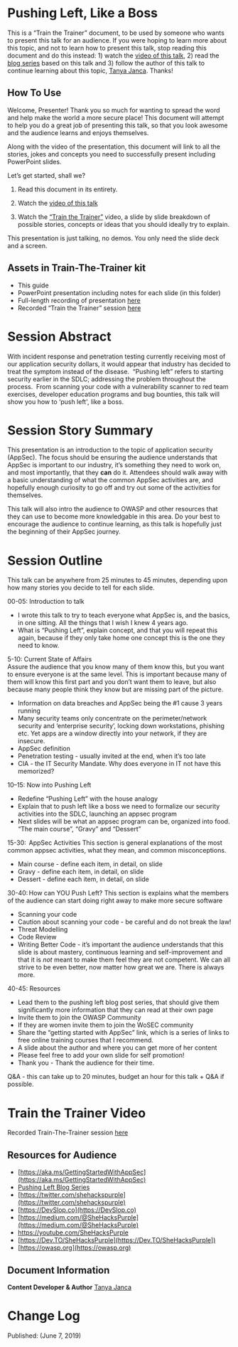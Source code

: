 
# Pushing Left, Like a Boss

This is a “Train the Trainer” document, to be used by someone who wants to present this talk for an audience.  If you were hoping to learn more about this topic, and not to learn how to present this talk, stop reading this document and do this instead: 1) watch the [video of this talk](https://www.youtube.com/watch?v=kbTvhWfvp2o&t=1215s), 2) read the [blog series](https://code.likeagirl.io/pushing-left-like-a-boss-part-1-80f1f007da95) based on this talk and 3) follow the author of this talk to continue learning about this topic, [Tanya Janca](https://twitter.com/shehackspurple).  Thanks!

## How To Use

Welcome, Presenter! Thank you so much for wanting to spread the word and help make the world a more secure place!  This document will attempt to help you do a great job of presenting this talk, so that you look awesome and the audience learns and enjoys themselves.

Along with the video of the presentation, this document will link to all the stories, jokes and concepts you need to successfully present including PowerPoint slides.

Let’s get started, shall we?  

1.  Read this document in its entirety.

2.  Watch the [video of this talk](https://www.youtube.com/watch?v=kbTvhWfvp2o&t=1215s) 

3.  Watch the [“Train the Trainer”](https://www.youtube.com/watch?v=bWjPl-cKzFs) video, a slide by slide breakdown of possible stories, concepts or ideas that you should ideally try to explain.

This presentation is just talking, no demos.  You only need the slide deck and a screen. 

## Assets in Train-The-Trainer kit

- This guide
- PowerPoint presentation including notes for each slide (in this folder)
- Full-length recording of presentation [here](https://www.youtube.com/watch?v=kbTvhWfvp2o&t=1215s)
- Recorded “Train the Trainer” session [here](https://www.youtube.com/watch?v=bWjPl-cKzFs)


# Session Abstract

With incident response and penetration testing currently receiving most of our application security dollars, it would appear that industry has decided to treat the symptom instead of the disease.  “Pushing left” refers to starting security earlier in the SDLC; addressing the problem throughout the process.  From scanning your code with a vulnerability scanner to red team exercises, developer education programs and bug bounties, this talk will show you how to ‘push left', like a boss.

# Session Story Summary

This presentation is an introduction to the topic of application security (AppSec).  The focus should be ensuring the audience understands that AppSec is important to our industry, it’s something they need to work on, and most importantly, that they **can** do it.  Attendees should walk away with a basic understanding of what the common AppSec activities are, and hopefully enough curiosity to go off and try out some of the activities for themselves.  

This talk will also intro the audience to OWASP and other resources that they can use to become more knowledgable in this area. Do your best to encourage the audience to continue learning, as this talk is hopefully just the beginning of their AppSec journey.


Session Outline
===============

This talk can be anywhere from 25 minutes to 45 minutes, depending upon how many stories you decide to tell for each slide.

00-05: Introduction to talk  
* I wrote this talk to try to teach everyone what AppSec is, and the basics, in one sitting.  All the things that I wish I knew 4 years ago.
* What is “Pushing Left”, explain concept, and that you will repeat this again, because if they only take home one concept this is the one they need to know.

5-10: Current State of Affairs  
Assure the audience that you know many of them know this, but you want to ensure everyone is at the same level.  This is important because many of them will know this first part and you don’t want them to leave, but also because many people think they know but are missing part of the picture.
* Information on data breaches and AppSec being the #1 cause 3 years running
* Many security teams only concentrate on the perimeter/network security and ‘enterprise security’, locking down workstations, phishing etc.  Yet apps are a window directly into your network, if they are insecure.
* AppSec definition
* Penetration testing - usually invited at the end, when it’s too late
* CIA - the IT Security Mandate.  Why does everyone in IT not have this memorized?  


10–15: Now into Pushing Left
* Redefine “Pushing Left” with the house analogy 
* Explain that to push left like a boss we need to formalize our security activities into the SDLC,  launching an appsec program
* Next slides will be what an appsec program can be, organized into food.  “The main course”, “Gravy” and “Dessert”

15-30:  AppSec Activities 
This section is general explanations of the most common appsec activities, what they mean, and common misconceptions.
*  Main course - define each item, in detail, on slide
* Gravy  - define each item, in detail, on slide
* Dessert - define each item, in detail, on slide 

30-40: How can YOU Push Left?
This section is  explains what the members of the audience can start doing right away to make more secure software
* Scanning your code
* Caution about scanning your code - be careful and do not break the law!
* Threat Modelling
* Code Review
* Writing Better Code - it’s important the audience understands that this slide is about mastery, continuous learning and self-improvement and that it is *not* meant to make them feel they are not competent.  We can all strive to be even better, now matter how great we are.  There is always more.

40-45: Resources 
* Lead them to the pushing left blog post series, that should give them significantly more information that they can read at their own page
* Invite them to join the OWASP Community
* If they are women invite them to join the WoSEC community
* Share the “getting started with AppSec” link, which is a series of links to free online training courses that I recommend.
* A slide about the author and where you can get more of her content
* Please feel free to add your own slide for self promotion!
* Thank you - Thank the audience for their time.

Q&A - this can take up to 20 minutes, budget an hour for this talk + Q&A if possible.


Train the Trainer Video
=======================

Recorded Train-The-Trainer session [here](https://www.youtube.com/watch?v=bWjPl-cKzFs)


## Resources for Audience 

* [https://aka.ms/GettingStartedWithAppSec](https://aka.ms/GettingStartedWithAppSec)
* [Pushing Left Blog Series](https://code.likeagirl.io/pushing-left-like-a-boss-part-1-80f1f007da95)
* [https://twitter.com/shehackspurple](https://twitter.com/shehackspurple)
* [https://DevSlop.co](https://DevSlop.co)
* [https://medium.com/@SheHacksPurple](https://medium.com/@SheHacksPurple)
* [https://youtube.com/SheHacksPurple ](https://youtube.com/SheHacksPurple )
* [https://Dev.TO/SheHacksPurple](https://Dev.TO/SheHacksPurple])
* [https://owasp.org](https://owasp.org)


## Document Information

**Content Developer & Author**
[Tanya Janca](https://Dev.TO/SheHacksPurple)


# Change Log
Published: (June 7, 2019)

